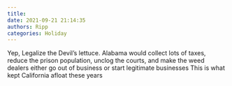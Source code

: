 ```yaml
---
title: 
date: 2021-09-21 21:14:35
authors: Ripp
categories: Holiday
---
```


 Yep,   Legalize the Devil’s lettuce.  Alabama would collect lots of taxes, reduce the prison population, unclog the courts, and make the weed dealers either go out  of business or start legitimate businesses
This is what kept California afloat these years
